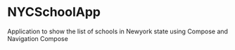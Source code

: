 # NYCSchoolApp
Application to show the list of schools in Newyork state using Compose and Navigation Compose
